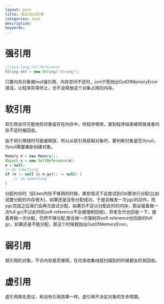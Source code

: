 ```yaml
---
layout: post
title: 浅谈Java引用
categories: Java
description: 
keywords: 
---
```



# 强引用
```java
//java.lang.ref.Reference
String str = new String("strong");
```
只要内存对象被root强引用，内存空间不足时，jvm宁愿抛出OutOfMemoryError错误，让程序异常终止，也不会释放这个对象占用的内存。


# 软引用
软引用会尽可能地将对象留存在内存中，供程序使用，直到程序结束被释放或者内存不足时被回收。

由于软引用随时可能被释放，所以从软引用获取对象时，要判断对象是否为null，为null需要重新创建对象。
```java
Memory m = new Memory();
Object o = new SoftReference(m);
m = null;
// do something
if (m != null && m.get() != null) {
    // do something
}
```

分配内存时, 当Eden内存不够用的时候，某些情况下会尝试到Old里进行分配(比如说要分配的内存很大)，如果还是没有分配成功，于是会触发一次ygc的动作，而ygc完成之后我们会再次尝试分配，如果仍不足以分配此时的内存，那会接着做一次full gc(不过此时的soft reference不会被强制回收)，将老生代也回收一下，接着再做一次分配，仍然不够分配,那会做一次强制将soft reference也回收的full gc，如果还是不能分配，那这个时候就抛出OutOfMemoryError。


# 弱引用
弱引用的对象，不论内存是否够用，在垃圾收集线程扫描到的时候都会将其回收。


# 虚引用
虚引用故名思议，和没有引用效果一样。虚引用不决定对象的生命周期。

